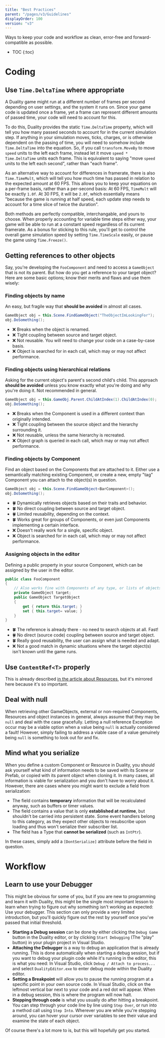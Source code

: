 ```yaml
---
title: "Best Practices"
parent: "/pages/v3/Guidelines"
displayOrder: 100
version: "v3"
---
```


Ways to keep your code and workflow as clean, error-free and forward-compatible as possible.

* TOC
{:toc}

# Coding

## Use `Time.DeltaTime` where appropriate

A Duality game might run at a different number of frames per second depending on user settings, and the system it runs on. Since your game code is updated once a frame, yet a frame can represent different amounts of passed time, your code will need to account for this.

To do this, Duality provides the static `Time.DeltaTime` property, which will tell you how many passed seconds to account for in the current simulation step. If anything in your simulation moves, ticks, charges, or is otherwise dependent on the passing of time, you will need to somehow include `Time.DeltaTime` into the equation. So, if you call `transform.MoveBy` to move `speed` units to the left each frame, instead let it move `speed * Time.DeltaTime` units each frame. This is equivalent to saying "move `speed` units to the left each second", rather than "each frame".

As an alternative way to account for differences in framerate, there is also `Time.TimeMult`, which will tell you how much time has passed in relation to the expected amount at 60 FPS. This allows you to keep your equations on a per-frame basis, rather than a per-second basis: At 60 FPS, `TimeMult` will be exactly `1.0f`. At 30 FPS, it will be `2.0f`, which essentially means "because the game is running at half speed, each update step needs to account for a time slice of twice the duration".

Both methods are perfectly compatible, interchangable, and yours to choose. When properly accounting for variable time steps either way, your game will be able to run at a constant speed regardless of its current framerate. As a bonus for sticking to this rule, you'll get to control the overall game simulation speed by setting `Time.TimeScale` easily, or pause the game using `Time.Freeze()`.

## Getting references to other objects

Say, you're developing the `FooComponent` and need to access a `GameObject` that is not its parent. But how do you get a reference to your target object? Here are some basic options; know their merits and flaws and use them wisely:

### Finding objects by name

An easy, but fragile way that **should be avoided** in almost all cases. 

```csharp 
GameObject obj = this.Scene.FindGameObject("TheObjectImLookingFor");
obj.DoSomething();
```

* :x: Breaks when the object is renamed.
* :x: Tight coupling between source and target object.
* :x: Not reusable. You will need to change your code on a case-by-case basis.
* :x: Object is searched for in each call, which may or may not affect performance.

### Finding objects using hierarchical relations

Asking for the current object's parent's second child's child. This approach **should be avoided** unless you know exactly what you're doing and why you're doing it. Not recommended in general.

```csharp 
GameObject obj = this.GameObj.Parent.ChildAtIndex(1).ChildAtIndex(0);
obj.DoSomething();
```

* :x: Breaks when the Component is used in a different context than originally intended.
* :x: Tight coupling between the source object and the hierarchy surrounding it.
* :x: Not reusable, unless the same hierarchy is recreated.
* :x: Object graph is queried in each call, which may or may not affect performance.

### Finding objects by Component

Find an object based on the Components that are attached to it. Either use a semantically matching existing Component, or create a new, empty "tag" Component you can attach to the object(s) in question.

```csharp 
GameObject obj = this.Scene.FindGameObject<BarComponent>();
obj.DoSomething();
```

* :four_leaf_clover: Dynamically retrieves objects based on their traits and behavior.
* :four_leaf_clover: No direct coupling between source and target object.
* :four_leaf_clover: Limited reusability, depending on the context.
* :four_leaf_clover: Works great for groups of Components, or even just Components implementing a certain interface.
* :x: Doesn't really work for a single, specific object.
* :x: Object is searched for in each call, which may or may not affect performance.

### Assigning objects in the editor

Defining a public property in your source Component, which can be assigned by the user in the editor.

```csharp 
public class FooComponent
{
    // Also works fine with Components of any type, or lists of objects.
    private GameObject target;
    public GameObject TargetObject
    {
        get { return this.target; }
        set { this.target= value; }
    }
}
```

* :four_leaf_clover: The reference is already there - no need to search objects at all. Fast!
* :four_leaf_clover: No direct (source code) coupling between source and target object.
* :four_leaf_clover: Really good reusability, the user can assign what is needed and adapt.
* :x: Not a good match in dynamic situations where the target object(s) isn't known until the game runs.

## Use `ContentRef<T>` properly

This is already described [in the article about Resources](../Resource.md), but it's mirrored here because it's so important.

## Deal with null

When retrieving other GameObjects, external or non-required Components, Resources and object instances in general, always assume that they may be `null` and deal with the case gracefully. Letting a null reference Exception occur may be a viable option when a value being `null` is actually considered a fault! However, simply failing to address a viable case of a value genuinely being `null` is something to look out for and fix.

## Mind what you serialize

When you define a custom Component or Resource in Duality, you should ask yourself what kind of information needs to be saved with its Scene or Prefab, or copied with its parent object when cloning it. In many cases, all information is viable for serialization and you don't have to worry about it. However, there are cases where you might want to exclude a field from serialization:

* The field contains **temporary** information that will be recalculated anyway, such as buffers or timer values.
* The field contains a value that is only **established at runtime**, but shouldn't be carried into persistent state. Some event handlers belong to this category, as they expect other objects to resubscribe upon loading and thus won't serialize their subscriber list.
* The field has a Type that **cannot be serialized** (such as `IntPtr`).

In these cases, simply add a `[DontSerialize]` attribute before the field in question.

# Workflow

## Learn to use your Debugger

This might be obvious for some of you, but if you are new to programming and learn it with Duality, this might be the single most important lesson to learn when trying to figure out why something isn't working as expected: Use your debugger. This section can only provide a very limited introduction, but you'll quickly figure out the rest by yourself once you've passed that initial threshold.

* **Starting a Debug session** can be done by either clicking the `Debug Game` button in the Duality editor, or by clicking `Start Debugging` (The "play" button) in your plugin project in Visual Studio.
* **Attaching the Debugger** is a way to debug an application that is already running. This is done automatically when starting a debug session, but if you want to debug your plugin code while it's running in the editor, this is what you need: In Visual Studio, click `Debug / Attach to process...` and select `DualityEditor.exe` to enter debug mode within the Duality editor.
* **Setting a Breakpoint** will allow you to pause the running program at a specific point in your own source code. In Visual Studio, click on the leftmost vertical bar next to your code and a red dot will appear. When in a debug session, this is where the program will now halt.
* **Stepping through code** is what you usually do after hitting a breakpoint. You can step through your code line by line using `Step Over`, or run into a method call using `Step Into`. Wherever you are while you're stepping around, you can hover your cursor over variables to see their value and examine the state of each object.

Of course there's a lot more to is, but this will hopefully get you started.